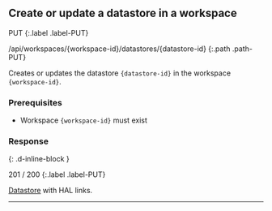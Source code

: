 ## Create or update a datastore in a workspace

PUT
{:.label .label-PUT}

/api/workspaces/{workspace-id}/datastores/{datastore-id}
{:.path .path-PUT}

Creates or updates the datastore `{datastore-id}` in the workspace `{workspace-id}`.

### Prerequisites
- Workspace `{workspace-id}` must exist

### Response
{: .d-inline-block }

201 / 200
{:.label .label-PUT}

[Datastore](#datastore) with HAL links.

---
